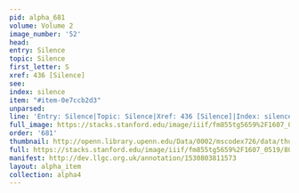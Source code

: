 ```yaml
---
pid: alpha_681
volume: Volume 2
image_number: '52'
head: 
entry: Silence
topic: Silence
first_letter: S
xref: 436 [Silence]
see: 
index: silence
item: "#item-0e7ccb2d3"
unparsed: 
line: 'Entry: Silence|Topic: Silence|Xref: 436 [Silence]|Index: silence|#item-0e7ccb2d3'
full_image: https://stacks.stanford.edu/image/iiif/fm855tg5659%2F1607_0519/full/full/0/default.jpg
order: '681'
thumbnail: http://openn.library.upenn.edu/Data/0002/mscodex726/data/thumb/1607_0519_thumb.jpg
full: https://stacks.stanford.edu/image/iiif/fm855tg5659%2F1607_0519/801,4548,2945,540/full/0/default.jpg
manifest: http://dev.llgc.org.uk/annotation/1530803811573
layout: alpha_item
collection: alpha4
---
```


